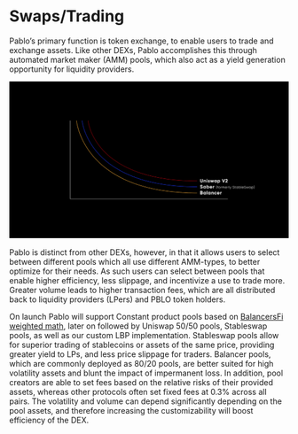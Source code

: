 # Swaps/Trading

Pablo’s primary function is token exchange, to enable users to trade and exchange assets. Like other DEXs, Pablo 
accomplishes this through automated market maker (AMM) pools, which also act as a yield generation opportunity for 
liquidity providers.

![swaps_trading_graph](./swaps-trading-graph.png)

Pablo is distinct from other DEXs, however, in that it allows users to select between different pools which all use 
different AMM-types, to better optimize for their needs. As such users can select between pools that enable higher 
efficiency, less slippage, and incentivize a use to trade more. Greater volume leads to higher transaction fees, which 
are all distributed back to liquidity providers (LPers) and PBLO token holders.

On launch Pablo will support Constant product pools based on [BalancersFi weighted math], 
later on followed by Uniswap 50/50 pools, Stableswap pools, as well as our custom LBP implementation. 
Stableswap pools allow for superior trading of stablecoins or assets of the same price, 
providing greater yield to LPs, and less price slippage for traders. 
Balancer pools, which are commonly deployed as 80/20 pools, 
are better suited for high volatility assets and blunt the impact of impermanent loss. 
In addition, pool creators are able to set fees based on the relative risks of their provided assets, 
whereas other protocols often set fixed fees at 0.3% across all pairs. 
The volatility and volume can depend significantly depending on the pool assets, 
and therefore increasing the customizability will boost efficiency of the DEX.

[BalancersFi weighted math]: https://docs.balancer.fi/concepts/math/weighted-math